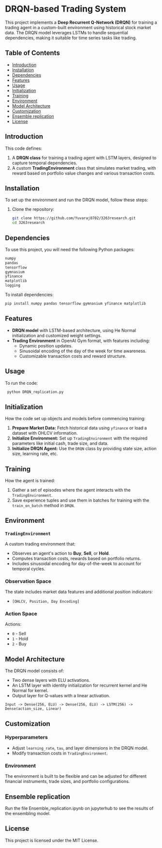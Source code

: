 
# DRQN-based Trading System

This project implements a **Deep Recurrent Q-Network (DRQN)** for training a trading agent in a custom-built environment using historical stock market data. The DRQN model leverages LSTMs to handle sequential dependencies, making it suitable for time series tasks like trading.

## Table of Contents
- [Introduction](#introduction)
- [Installation](#installation)
- [Dependencies](#dependencies)
- [Features](#features)
- [Usage](#usage)
- [Initialization](#initialization)
- [Training](#training)
- [Environment](#environment)
- [Model Architecture](#model-architecture)
- [Customization](#customization)
- [Ensemble replication](#ensemble-replication)
- [License](#license)

## Introduction
This code defines:
1. A **DRQN class** for training a trading agent with LSTM layers, designed to capture temporal dependencies.
2. A custom **TradingEnvironment** class that simulates market trading, with reward based on portfolio value changes and various transaction costs.

## Installation

To set up the environment and run the DRQN model, follow these steps:

1. Clone the repository:
   ```bash
   git clone https://github.com/Yuvaraj0702/3263research.git
   cd 3263research
   ```

## Dependencies
To use this project, you will need the following Python packages:
```python
numpy
pandas
tensorflow
gymnasium
yfinance
matplotlib
logging
```

To install dependencies:
```bash
pip install numpy pandas tensorflow gymnasium yfinance matplotlib
```

## Features
- **DRQN model** with LSTM-based architecture, using He Normal initialization and customized weight settings.
- **Trading Environment** in OpenAI Gym format, with features including:
  - Dynamic position updates.
  - Sinusoidal encoding of the day of the week for time awareness.
  - Customizable transaction costs and reward structure.


## Usage
To run the code: 
  ```bash
   python DRQN_replication.py
   ```

## Initialization
How the code set up objects and models before commencing training:
1. **Prepare Market Data:** Fetch historical data using `yfinance` or load a dataset with OHLCV information.
2. **Initialize Environment:** Set up `TradingEnvironment` with the required parameters like initial cash, trade size, and data.
3. **Initialize DRQN Agent:** Use the `DRQN` class by providing state size, action size, learning rate, etc.


## Training
How the agent is trained:
1. Gather a set of episodes where the agent interacts with the `TradingEnvironment`.
2. Save experience tuples and use them in batches for training with the `train_on_batch` method in `DRQN`.

## Environment
### `TradingEnvironment`
A custom trading environment that:
- Observes an agent's action to **Buy**, **Sell**, or **Hold**.
- Computes transaction costs, rewards based on portfolio returns.
- Includes sinusoidal encoding for day-of-the-week to account for temporal cycles.

### Observation Space
The state includes market data features and additional position indicators:
- `[OHLCV, Position, Day Encoding]`

### Action Space
Actions:
- `0` - Sell
- `1` - Hold
- `2` - Buy

## Model Architecture
The DRQN model consists of:
- Two dense layers with ELU activations.
- An LSTM layer with identity initialization for recurrent kernel and He Normal for kernel.
- Output layer for Q-values with a linear activation.

```plaintext
Input -> Dense(256, ELU) -> Dense(256, ELU) -> LSTM(256) -> Dense(action_size, Linear)
```

## Customization
### Hyperparameters
- Adjust `learning_rate`, `tau`, and layer dimensions in the DRQN model.
- Modify transaction costs in `TradingEnvironment`.

### Environment
The environment is built to be flexible and can be adjusted for different financial instruments, trade sizes, and portfolio configurations.

## Ensemble replication
Run the file Ensemble_replication.ipynb on jupyterhub to see the results of the ensembling model.

## License
This project is licensed under the MIT License.
